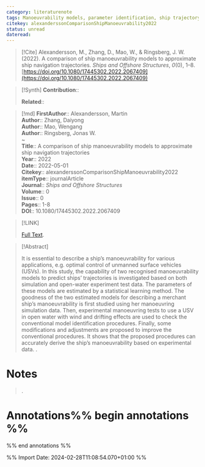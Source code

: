 ```yaml
---
category: literaturenote
tags: Manoeuvrability models, parameter identification, ship trajectory, statistical regression
citekey: alexanderssonComparisonShipManoeuvrability2022
status: unread
dateread:
---
```


> [!Cite]
> Alexandersson, M., Zhang, D., Mao, W., & Ringsberg, J. W. (2022). A comparison of ship manoeuvrability models to approximate ship navigation trajectories. _Ships and Offshore Structures_, _0_(0), 1–8. [https://doi.org/10.1080/17445302.2022.2067409](https://doi.org/10.1080/17445302.2022.2067409)

>[!Synth]
>**Contribution**:: 
>
>**Related**:: 
>

>[!md]
> **FirstAuthor**:: Alexandersson, Martin  
> **Author**:: Zhang, Daiyong  
> **Author**:: Mao, Wengang  
> **Author**:: Ringsberg, Jonas W.  
~    
> **Title**:: A comparison of ship manoeuvrability models to approximate ship navigation trajectories  
> **Year**:: 2022  
> **Date**:: 2022-05-01  
> **Citekey**:: alexanderssonComparisonShipManoeuvrability2022  
> **itemType**:: journalArticle  
> **Journal**:: *Ships and Offshore Structures*  
> **Volume**:: 0  
> **Issue**:: 0   
> **Pages**:: 1-8  
> **DOI**:: 10.1080/17445302.2022.2067409    

> [!LINK] 
>
>  [Full Text](file://C:/Zotero/storage/CZ78R4X5/Alexandersson%20et%20al.%20-%202022%20-%20A%20comparison%20of%20ship%20manoeuvrability%20models%20to%20app.pdf).

> [!Abstract]
>
> It is essential to describe a ship’s manoeuvrability for various applications, e.g. optimal control of unmanned surface vehicles (USVs). In this study, the capability of two recognised manoeuvrability models to predict ships’ trajectories is investigated based on both simulation and open-water experiment test data. The parameters of these models are estimated by a statistical learning method. The goodness of the two estimated models for describing a merchant ship’s manoeuvrability is first studied using her manoeuvring simulation data. Then, experimental manoeuvring tests to use a USV in open water with wind and drifting effects are used to check the conventional model identification procedures. Finally, some modifications and adjustments are proposed to improve the conventional procedures. It shows that the proposed procedures can accurately derive the ship’s manoeuvrability based on experimental data.
>.
> 
# Notes
>.


# Annotations%% begin annotations %%


%% end annotations %%

%% Import Date: 2024-02-28T11:08:54.070+01:00 %%
